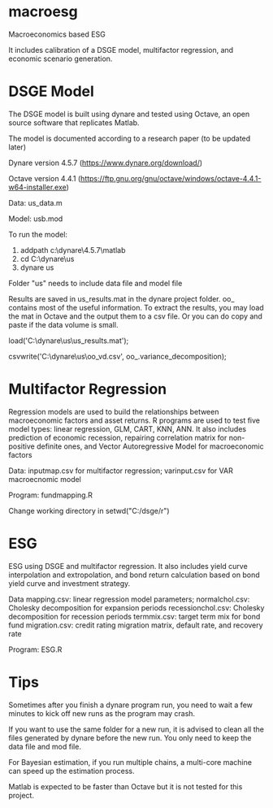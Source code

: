 # macroesg
Macroeconomics based ESG

It includes calibration of a DSGE model, multifactor regression, and economic scenario generation.

# DSGE Model
The DSGE model is built using dynare and tested using Octave, an open source software that replicates Matlab.

The model is documented according to a research paper (to be updated later)

Dynare version 4.5.7 (https://www.dynare.org/download/)

Octave version 4.4.1 (https://ftp.gnu.org/gnu/octave/windows/octave-4.4.1-w64-installer.exe)

Data: us_data.m

Model: usb.mod

To run the model:

1. addpath c:\dynare\4.5.7\matlab
2. cd C:\dynare\us
3. dynare us

Folder "us" needs to include data file and model file

Results are saved in us_results.mat in the dynare project folder. oo_ contains most of the useful information. To extract the results, you may load the mat in Octave and the output them to a csv file. Or you can do copy and paste if the data volume is small.

load('C:\dynare\us\us_results.mat');

csvwrite('C:\dynare\us\oo_vd.csv', oo_.variance_decomposition);


# Multifactor Regression
Regression models are used to build the relationships between macroeconomic factors and asset returns. R programs are used to test five model types: linear regression, GLM, CART, KNN, ANN. It also includes prediction of economic recession, repairing correlation matrix for non-positive definite ones, and Vector Autoregressive Model for macroeconomic factors

Data: inputmap.csv for multifactor regression; varinput.csv for VAR macroecnomic model

Program: fundmapping.R

Change working directory in setwd("C:/dsge/r")

# ESG
ESG using DSGE and multifactor regression. It also includes yield curve interpolation and extropolation, and bond return calculation based on bond yield curve and investment strategy.

Data
mapping.csv: linear regression model parameters;
normalchol.csv: Cholesky decomposition for expansion periods
recessionchol.csv: Cholesky decomposition for recession periods
termmix.csv: target term mix for bond fund
migration.csv: credit rating migration matrix, default rate, and recovery rate

Program: ESG.R

# Tips
Sometimes after you finish a dynare program run, you need to wait a few minutes to kick off new runs as the program may crash.

If you want to use the same folder for a new run, it is advised to clean all the files generated by dynare before the new run. You only need to keep the data file and mod file.

For Bayesian estimation, if you run multiple chains, a multi-core machine can speed up the estimation process.

Matlab is expected to be faster than Octave but it is not tested for this project.
